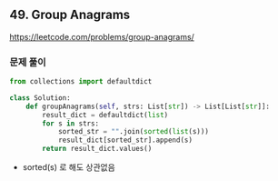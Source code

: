 ## 49. Group Anagrams
https://leetcode.com/problems/group-anagrams/

### 문제 풀이 
```python
from collections import defaultdict

class Solution:
    def groupAnagrams(self, strs: List[str]) -> List[List[str]]:
        result_dict = defaultdict(list)
        for s in strs:
            sorted_str = "".join(sorted(list(s)))
            result_dict[sorted_str].append(s)
        return result_dict.values()
```

- sorted(s) 로 해도 상관없음 
